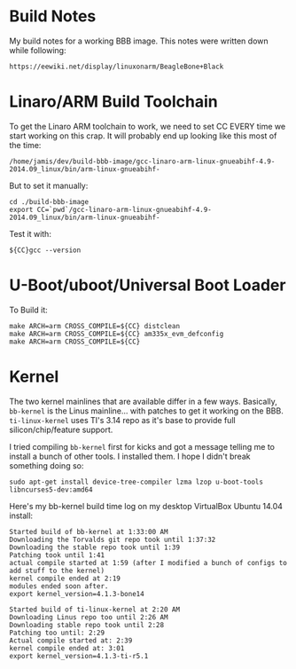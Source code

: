 Build Notes
======

My build notes for a working BBB image. This notes were written down while following:

```
https://eewiki.net/display/linuxonarm/BeagleBone+Black
```

Linaro/ARM Build Toolchain
======

To get the Linaro ARM toolchain to work, we need to set CC EVERY time we start working on this crap. It will probably end up looking like this most of the time:

```
/home/jamis/dev/build-bbb-image/gcc-linaro-arm-linux-gnueabihf-4.9-2014.09_linux/bin/arm-linux-gnueabihf-
```

But to set it manually:

```
cd ./build-bbb-image
export CC=`pwd`/gcc-linaro-arm-linux-gnueabihf-4.9-2014.09_linux/bin/arm-linux-gnueabihf-
```

Test it with:

```
${CC}gcc --version
```


U-Boot/uboot/Universal Boot Loader
=======

To Build it:
```
make ARCH=arm CROSS_COMPILE=${CC} distclean
make ARCH=arm CROSS_COMPILE=${CC} am335x_evm_defconfig
make ARCH=arm CROSS_COMPILE=${CC}
```


Kernel
======

The two kernel mainlines that are available differ in a few ways. Basically, `bb-kernel` is the Linus mainline... with patches to get it working on the BBB. `ti-linux-kernel` uses TI's 3.14 repo as it's base to provide full silicon/chip/feature support.  

I tried compiling `bb-kernel` first for kicks and got a message telling me to install a bunch of other tools. I installed them. I hope I didn't break something doing so:

```
sudo apt-get install device-tree-compiler lzma lzop u-boot-tools libncurses5-dev:amd64 
```

Here's my bb-kernel build time log on my desktop VirtualBox Ubuntu 14.04 install:

```
Started build of bb-kernel at 1:33:00 AM
Downloading the Torvalds git repo took until 1:37:32
Downloading the stable repo took until 1:39
Patching took until 1:41
actual compile started at 1:59 (after I modified a bunch of configs to add stuff to the kernel)
kernel compile ended at 2:19
modules ended soon after.
export kernel_version=4.1.3-bone14
```




```
Started build of ti-linux-kernel at 2:20 AM
Downloading Linus repo too until 2:26 AM
Downloading stable repo took until 2:28
Patching too until: 2:29
Actual compile started at: 2:39
kernel compile ended at: 3:01
export kernel_version=4.1.3-ti-r5.1
```















